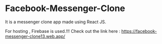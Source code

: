 # Facebook-Messenger-Clone
It is a messenger clone app made using React JS.

For hosting , Firebase is used.!!!
Check out the link here : https://facebook-messenger-clone13.web.app/
